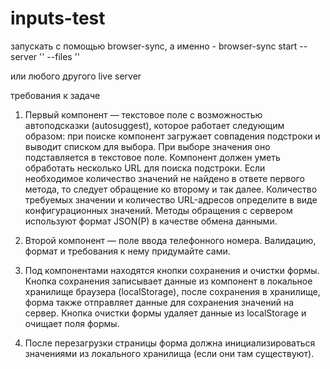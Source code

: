 # inputs-test

запускать  с помощью browser-sync, а именно -  browser-sync start --server '' --files ''

или любого другого live server


требования к задаче


1. Первый компонент — текстовое поле с возможностью автоподсказки (autosuggest), которое работает следующим образом: при поиске компонент загружает совпадения подстроки и выводит списком для выбора. При выборе значения оно подставляется в текстовое поле. Компонент должен уметь обработать несколько URL для поиска подстроки. Если необходимое количество значений не найдено в ответе первого метода, то следует обращение ко второму и так далее. Количество требуемых значении и количество URL-адресов определите в виде конфигурационных значений. Методы обращения с сервером используют формат JSON(P) в качестве обмена данными.
 
2. Второй компонент — поле ввода телефонного номера. Валидацию, формат и требования к нему придумайте сами.
 
3. Под компонентами находятся кнопки сохранения и очистки формы. Кнопка сохранения записывает данные из компонент в локальное хранилище браузера (localStorage), после сохранения в хранилище, форма также отправляет данные для сохранения значений на сервер. Кнопка очистки формы удаляет данные из localStorage и очищает поля формы.
 
4. После перезагрузки страницы форма должна инициализироваться значениями из локального хранилища (если они там существуют).
